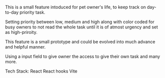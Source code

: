 This is a small feature intoduced for pet owner's life, to keep track on day-to-day priority task. 

Setting priority between low, medium and high along with color coded for busy owners to not read the whole task until it is of atmost urgency and set as high-priroity.

This feature is a small prototype and could be evolved into much advance and helpful manner.

Using a input field to give owner the access to give their own task and many more.

Tech Stack:
React
React hooks
Vite
